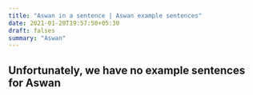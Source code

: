 ```yaml
---
title: "Aswan in a sentence | Aswan example sentences"
date: 2021-01-20T19:57:50+05:30
draft: falses
summary: "Aswan"
---
```

## Unfortunately, we have no example sentences for Aswan                 
